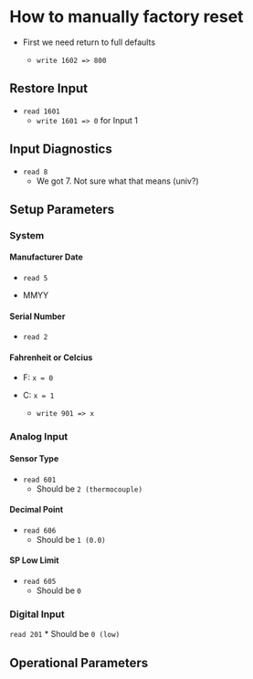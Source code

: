 # How to manually factory reset

* First we need return to full defaults

    * `write 1602 => 800`



## Restore Input
* `read 1601`
    * `write 1601 => 0` for Input 1
## Input Diagnostics
* `read 8`
    * We got 7. Not sure what that means (univ?)

## Setup Parameters

### System

#### Manufacturer Date

* `read 5`

* MMYY



#### Serial Number

* `read 2`



#### Fahrenheit or Celcius

* F: `x = 0`

* C: `x = 1`

    * `write 901 => x`



### Analog Input


#### Sensor Type
* `read 601`
    * Should be `2 (thermocouple)`

#### Decimal Point
* `read 606`
    * Should be `1 (0.0)`

#### SP Low Limit
* `read 605`
    * Should be `0`

### Digital Input
`read 201`
    * Should be `0 (low)`

## Operational Parameters
